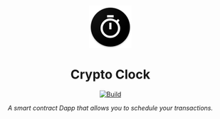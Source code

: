 <div align="center">
<img width="96px" src="public/assets/icons/logo.png" draggable="false">
<h1>Crypto Clock</h1>

[![Build](https://github.com/DaPotatoMan/cryptoclock/actions/workflows/build.yml/badge.svg)](https://github.com/DaPotatoMan/cryptoclock/actions/workflows/build.yml)

<i>
A smart contract Dapp that allows you to schedule your transactions.
</i>
</div>
